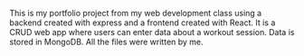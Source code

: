This is my portfolio project from my web development class using a backend created with express and a frontend created with React. It is a CRUD web app where users can enter data about a workout session. Data is stored in MongoDB. All the files were written by me. 
